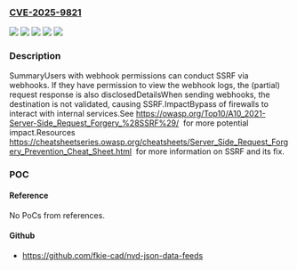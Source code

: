 ### [CVE-2025-9821](https://cve.mitre.org/cgi-bin/cvename.cgi?name=CVE-2025-9821)
![](https://img.shields.io/static/v1?label=Product&message=Mautic&color=blue)
![](https://img.shields.io/static/v1?label=Version&message=%3E%3D%204.4.0%20&color=brightgreen)
![](https://img.shields.io/static/v1?label=Version&message=%3E%3D%205.0.0-alpha%20&color=brightgreen)
![](https://img.shields.io/static/v1?label=Version&message=%3E%3D%206.0.0-alpha%20&color=brightgreen)
![](https://img.shields.io/static/v1?label=Vulnerability&message=CWE-918%20Server-Side%20Request%20Forgery%20(SSRF)&color=brightgreen)

### Description

SummaryUsers with webhook permissions can conduct SSRF via webhooks. If they have permission to view the webhook logs, the (partial) request response is also disclosedDetailsWhen sending webhooks, the destination is not validated, causing SSRF.ImpactBypass of firewalls to interact with internal services.See  https://owasp.org/Top10/A10_2021-Server-Side_Request_Forgery_%28SSRF%29/  for more potential impact.Resources https://cheatsheetseries.owasp.org/cheatsheets/Server_Side_Request_Forgery_Prevention_Cheat_Sheet.html  for more information on SSRF and its fix.

### POC

#### Reference
No PoCs from references.

#### Github
- https://github.com/fkie-cad/nvd-json-data-feeds

